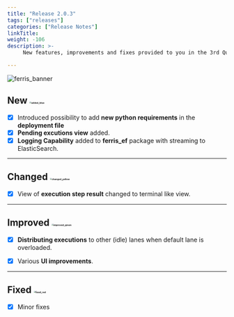 ```yaml
---
title: "Release 2.0.3"
tags: ["releases"] 
categories: ["Release Notes"]
linkTitle:
weight: -106
description: >-
     New features, improvements and fixes provided to you in the 3rd Quarter of the year 2022.

---
```


![ferris_banner](/images/ferris_banner.png)

## New <img src="/images/added_blue.png" alt="added_blue" style="zoom:25%;" />

- [x] Introduced possibility to add **new python requirements** in the **deployment file** 
- [x] **Pending excutions view** added.
- [x] **Logging Capability** added to **ferris_ef** package with streaming to ElasticSearch.

---

## Changed <img src="/images/changed_yellow.png" alt="changed_yellow" style="zoom:25%;" /> 

- [x] View of **execution step result** changed to terminal like view.

---

## Improved <img src="/images/improved_green.png" alt="improved_green" style="zoom:25%;" />

- [x] **Distributing executions** to other (idle) lanes when default lane is overloaded.
- [x] Various **UI improvements**.


---

## Fixed <img src="/images/fixed_red.png" alt="fixed_red" style="zoom:25%;" />

- [x] Minor fixes